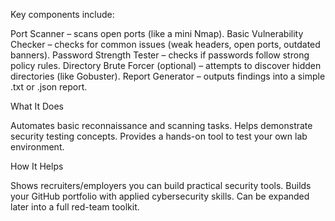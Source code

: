 Key components include:

Port Scanner – scans open ports (like a mini Nmap).
Basic Vulnerability Checker – checks for common issues (weak headers, open ports, outdated banners).
Password Strength Tester – checks if passwords follow strong policy rules.
Directory Brute Forcer (optional) – attempts to discover hidden directories (like Gobuster).
Report Generator – outputs findings into a simple .txt or .json report.

What It Does

Automates basic reconnaissance and scanning tasks.
Helps demonstrate security testing concepts.
Provides a hands-on tool to test your own lab environment.

How It Helps

Shows recruiters/employers you can build practical security tools.
Builds your GitHub portfolio with applied cybersecurity skills.
Can be expanded later into a full red-team toolkit.
